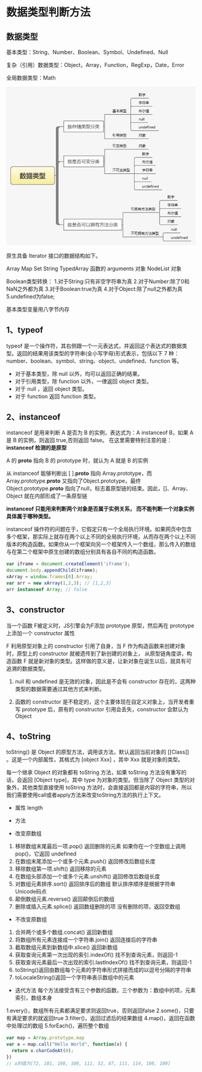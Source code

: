 # 数据类型判断方法

## 数据类型

基本类型：String、Number、Boolean、Symbol、Undefined、Null

复杂（引用）数据类型：Object，Array，Function，RegExp，Date，Error

全局数据类型：Math

![img](img/数据类型.jpg)

原生具备 Iterator 接口的数据结构如下。

Array
Map
Set
String
TypedArray
函数的 arguments 对象
NodeList 对象

Boolean类型转换：
    1.对于String:只有非空字符串为真
    2.对于Number:除了0和NaN之外都为真
    3.对于Boolean:true为真
    4.对于Object:除了null之外都为真
    5.undefined为false;

基本类型变量用八字节内存

## 1、typeof

typeof 是一个操作符，其右侧跟一个一元表达式，并返回这个表达式的数据类型。返回的结果用该类型的字符串(全小写字母)形式表示，包括以下 7 种：number、boolean、symbol、string、object、undefined、function 等。

- 对于基本类型，除 null 以外，均可以返回正确的结果。
- 对于引用类型，除 function 以外，一律返回 object 类型。
- 对于 null ，返回 object 类型。
- 对于 function 返回  function 类型。

## 2、instanceof

instanceof 是用来判断 A 是否为 B 的实例，表达式为：A instanceof B，如果 A 是 B 的实例，则返回 true,否则返回 false。 在这里需要特别注意的是：**instanceof 检测的是原型**

 A 的 __proto__ 指向 B 的 prototype 时，就认为 A 就是 B 的实例

从 instanceof 能够判断出 [ ].__proto__  指向 Array.prototype，而 Array.prototype.__proto__ 又指向了Object.prototype，最终 Object.prototype.__proto__ 指向了null，标志着原型链的结束。因此，[]、Array、Object 就在内部形成了一条原型链

**instanceof 只能用来判断两个对象是否属于实例关系， 而不能判断一个对象实例具体属于哪种类型。**

instanceof 操作符的问题在于，它假定只有一个全局执行环境。如果网页中包含多个框架，那实际上就存在两个以上不同的全局执行环境，从而存在两个以上不同版本的构造函数。如果你从一个框架向另一个框架传入一个数组，那么传入的数组与在第二个框架中原生创建的数组分别具有各自不同的构造函数。

```js
var iframe = document.createElement('iframe');
document.body.appendChild(iframe);
xArray = window.frames[0].Array;
var arr = new xArray(1,2,3); // [1,2,3]
arr instanceof Array; // false
```

## 3、constructor

当一个函数 F被定义时，JS引擎会为F添加 prototype 原型，然后再在 prototype上添加一个 constructor 属性

F 利用原型对象上的 constructor 引用了自身，当 F 作为构造函数来创建对象时，原型上的 constructor 就被遗传到了新创建的对象上， 从原型链角度讲，构造函数 F 就是新对象的类型。这样做的意义是，让新对象在诞生以后，就具有可追溯的数据类型。

1. null 和 undefined 是无效的对象，因此是不会有 constructor 存在的，这两种类型的数据需要通过其他方式来判断。

2. 函数的 constructor 是不稳定的，这个主要体现在自定义对象上，当开发者重写 prototype 后，原有的 constructor 引用会丢失，constructor 会默认为 Object

## 4、toString

toString() 是 Object 的原型方法，调用该方法，默认返回当前对象的 [[Class]] 。这是一个内部属性，其格式为 [object Xxx] ，其中 Xxx 就是对象的类型。

每一个继承 Object 的对象都有 toString 方法，如果 toString 方法没有重写的话，会返回 [Object type]，其中 type 为对象的类型。但当除了 Object 类型的对象外，其他类型直接使用 toString 方法时，会直接返回都是内容的字符串，所以我们需要使用call或者apply方法来改变toString方法的执行上下文。

- 属性
length

- 方法

- 改变原数组

1. 移除数组末尾最后一项.pop()
返回删除的元素
如果你在一个空数组上调用 pop()，它返回 undefined
2. 在数组末尾添加一个或多个元素.push()
返回修改后数组长度
3. 移除数组第一项.shift()
返回移除的元素
4. 在数组头部添加一个或多个元素.unshift()
返回修改后数组长度
5. 对数组元素排序.sort()
返回排序后的数组
默认排序顺序是根据字符串Unicode码点
6. 颠倒数组元素.reverse()
返回颠倒后的数组
7. 删除或插入元素.splice()
返回数组删除的项
没有删除的项，返回空数组

- 不改变原数组

1. 合并两个或多个数组.concat()
返回新数组
2. 将数组所有元素连接成一个字符串.join()
返回连接后的字符串
3. 截取数组元素到新数组中.slice()
返回新数组
4. 获取查询元素第一次出现的索引.indexOf()
找不到查询元素，则返回-1
5. 获取查询元素最后一次出现的索引.lastIndexOf()
找不到查询元素，则返回-1
6. toString()返回由数组每个元素的字符串形式拼接而成的以逗号分隔的字符串
7. toLocaleString()返回一个字符串表示数组中的元素

- 迭代方法
每个方法接受含有三个参数的函数，三个参数为：数组中的项，元素索引，数组本身

1.every()，数组所有元素都满足要求则返回true，否则返回false
2.some()，只要有满足要求的就返回true
3.filter()，返回过滤后的结果数组
4.map()，返回在函数中处理过的数组
5.forEach()，遍历整个数组

```js
var map = Array.prototype.map
var a = map.call("Hello World", function(x) {
  return x.charCodeAt(0);
})
// a的值为[72, 101, 108, 108, 111, 32, 87, 111, 114, 108, 100]
```
